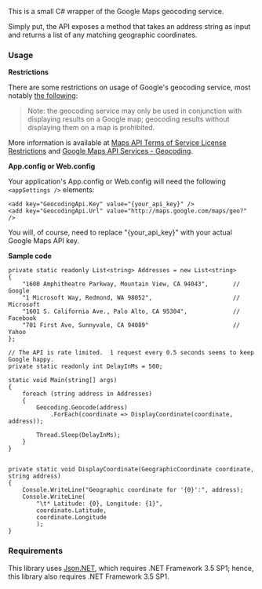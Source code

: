 This is a small C# wrapper of the Google Maps geocoding service.

Simply put, the API exposes a method that takes an address string as input and returns a list of any matching geographic coordinates.

### Usage ###

**Restrictions**

There are some restrictions on usage of Google's geocoding service, most notably [the following](http://code.google.com/apis/maps/documentation/geocoding/index.html):

> Note: the geocoding service may only be used in conjunction with displaying results on a Google map; geocoding results without displaying them on a map is prohibited.

More information is available at [Maps API Terms of Service License Restrictions](http://code.google.com/apis/maps/terms.html#section_10_12) and [Google Maps API Services - Geocoding](http://code.google.com/apis/maps/documentation/geocoding/index.html).

**App.config or Web.config**

Your application's App.config or Web.config will need the following `<appSettings />` elements:

```
<add key="GeocodingApi.Key" value="{your_api_key}" />
<add key="GeocodingApi.Url" value="http://maps.google.com/maps/geo?" />
```

You will, of course, need to replace "{your\_api\_key}" with your actual Google Maps API key.

**Sample code**

```
private static readonly List<string> Addresses = new List<string>
{
    "1600 Amphitheatre Parkway, Mountain View, CA 94043",       // Google
    "1 Microsoft Way, Redmond, WA 98052",                       // Microsoft
    "1601 S. California Ave., Palo Alto, CA 95304",             // Facebook
    "701 First Ave, Sunnyvale, CA 94089"                        // Yahoo
};

// The API is rate limited.  1 request every 0.5 seconds seems to keep Google happy.
private static readonly int DelayInMs = 500;

static void Main(string[] args)
{
    foreach (string address in Addresses)
    {
        Geocoding.Geocode(address)
            .ForEach(coordinate => DisplayCoordinate(coordinate, address));

        Thread.Sleep(DelayInMs);
    }
}


private static void DisplayCoordinate(GeographicCoordinate coordinate, string address)
{
    Console.WriteLine("Geographic coordinate for '{0}':", address);
    Console.WriteLine(
        "\t* Latitude: {0}, Longitude: {1}",
        coordinate.Latitude,
        coordinate.Longitude
        );
}
```

### Requirements ###

This library uses [Json.NET](http://www.codeplex.com/Json), which requires .NET Framework  3.5 SP1; hence, this library also requires .NET Framework 3.5 SP1.